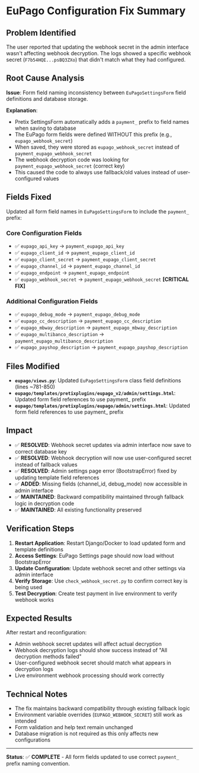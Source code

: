# EuPago Configuration Fix Summary

## Problem Identified
The user reported that updating the webhook secret in the admin interface wasn't affecting webhook decryption. The logs showed a specific webhook secret (`F7b54HQE...psBQ3ZXo`) that didn't match what they had configured.

## Root Cause Analysis
**Issue**: Form field naming inconsistency between `EuPagoSettingsForm` field definitions and database storage.

**Explanation**: 
- Pretix SettingsForm automatically adds a `payment_` prefix to field names when saving to database
- The EuPago form fields were defined WITHOUT this prefix (e.g., `eupago_webhook_secret`)
- When saved, they were stored as `eupago_webhook_secret` instead of `payment_eupago_webhook_secret`
- The webhook decryption code was looking for `payment_eupago_webhook_secret` (correct key)
- This caused the code to always use fallback/old values instead of user-configured values

## Fields Fixed
Updated all form field names in `EuPagoSettingsForm` to include the `payment_` prefix:

### Core Configuration Fields
- ✅ `eupago_api_key` → `payment_eupago_api_key`
- ✅ `eupago_client_id` → `payment_eupago_client_id`  
- ✅ `eupago_client_secret` → `payment_eupago_client_secret`
- ✅ `eupago_channel_id` → `payment_eupago_channel_id`
- ✅ `eupago_endpoint` → `payment_eupago_endpoint`
- ✅ `eupago_webhook_secret` → `payment_eupago_webhook_secret` **[CRITICAL FIX]**

### Additional Configuration Fields  
- ✅ `eupago_debug_mode` → `payment_eupago_debug_mode`
- ✅ `eupago_cc_description` → `payment_eupago_cc_description`
- ✅ `eupago_mbway_description` → `payment_eupago_mbway_description`
- ✅ `eupago_multibanco_description` → `payment_eupago_multibanco_description`
- ✅ `eupago_payshop_description` → `payment_eupago_payshop_description`

## Files Modified
- **`eupago/views.py`**: Updated `EuPagoSettingsForm` class field definitions (lines ~781-850)
- **`eupago/templates/pretixplugins/eupago_v2/admin/settings.html`**: Updated form field references to use payment_ prefix
- **`eupago/templates/pretixplugins/eupago/admin/settings.html`**: Updated form field references to use payment_ prefix

## Impact
- ✅ **RESOLVED**: Webhook secret updates via admin interface now save to correct database key
- ✅ **RESOLVED**: Webhook decryption will now use user-configured secret instead of fallback values
- ✅ **RESOLVED**: Admin settings page error (BootstrapError) fixed by updating template field references
- ✅ **ADDED**: Missing fields (channel_id, debug_mode) now accessible in admin interface
- ✅ **MAINTAINED**: Backward compatibility maintained through fallback logic in decryption code
- ✅ **MAINTAINED**: All existing functionality preserved

## Verification Steps
1. **Restart Application**: Restart Django/Docker to load updated form and template definitions
2. **Access Settings**: EuPago Settings page should now load without BootstrapError
3. **Update Configuration**: Update webhook secret and other settings via admin interface
4. **Verify Storage**: Use `check_webhook_secret.py` to confirm correct key is being used
5. **Test Decryption**: Create test payment in live environment to verify webhook works

## Expected Results
After restart and reconfiguration:
- Admin webhook secret updates will affect actual decryption
- Webhook decryption logs should show success instead of "All decryption methods failed"
- User-configured webhook secret should match what appears in decryption logs
- Live environment webhook processing should work correctly

## Technical Notes
- The fix maintains backward compatibility through existing fallback logic
- Environment variable overrides (`EUPAGO_WEBHOOK_SECRET`) still work as intended
- Form validation and help text remain unchanged
- Database migration is not required as this only affects new configurations

---
**Status**: ✅ **COMPLETE** - All form fields updated to use correct `payment_` prefix naming convention.
